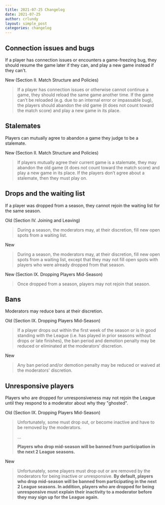 ```yaml
---
title: 2021-07-25 Changelog
date: 2021-07-25
author: crlundy
layout: simple_post
categories: changelog
---
```

## Connection issues and bugs
If a player has connection issues or encounters a game-freezing bug, they should resume the game later if they can, and play a new game instead if they can't.

New (Section II. Match Structure and Policies)
> If a player has connection issues or otherwise cannot continue a game, they should reload the same game another time. If the game can’t be reloaded (e.g. due to an internal error or impassable bug), the players should abandon the old game (it does not count toward the match score) and play a new game in its place.


## Stalemates
Players can mutually agree to abandon a game they judge to be a stalemate.

New (Section II. Match Structure and Policies)
> If players mutually agree their current game is a stalemate, they may abandon the  old game (it does not count toward the match score) and play a new game in its place. If the players don’t agree about a stalemate, then they must play on.


## Drops and the waiting list
If a player was dropped from a season, they cannot rejoin the waiting list for the same season.

Old (Section IV. Joining and Leaving)
> During a season, the moderators may, at their discretion, fill new open spots from a waiting list.

New
> During a season, the moderators may, at their discretion, fill new open spots from a waiting list, except that they may not fill open spots with players who were already dropped from that season.

New (Section IX. Dropping Players Mid-Season)
> Once dropped from a season, players may not rejoin that season.


## Bans
Moderators may reduce bans at their discretion.

Old (Section IX. Dropping Players Mid-Season)
> If a player drops out within the first week of the season or is in good standing with the League (i.e. has played in prior seasons without drops or late finishes), the ban period and demotion penalty may be reduced or eliminated at the moderators’ discretion.

New
> Any ban period and/or demotion penalty may be reduced or waived at the moderators' discretion.


## Unresponsive players
Players who are dropped for unresponsiveness may not rejoin the League until they respond to a moderator about why they "ghosted".

Old (Section IX. Dropping Players Mid-Season)
> Unfortunately, some must drop out, or become inactive and have to be removed by the moderators.
>
> ...
>
> **Players who drop mid-season will be banned from participation in the next 2 League seasons.**

New
> Unfortunately, some players must drop out or are removed by the moderators for being inactive or unresponsive. **By default, players who drop mid-season will be banned from participating in the next 2 League seasons. In addition, players who are dropped for being unresponsive must explain their inactivity to a moderator before they may sign up for the League again.**
